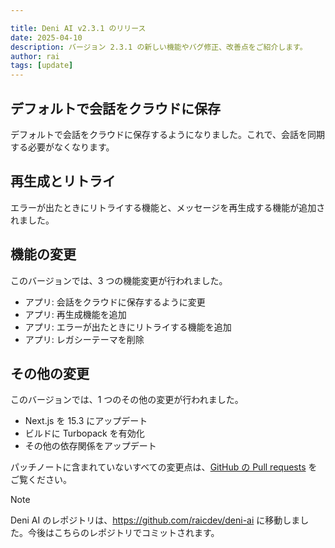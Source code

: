 ```yaml
---

title: Deni AI v2.3.1 のリリース
date: 2025-04-10
description: バージョン 2.3.1 の新しい機能やバグ修正、改善点をご紹介します。
author: rai
tags: [update]
---
```


## デフォルトで会話をクラウドに保存

デフォルトで会話をクラウドに保存するようになりました。これで、会話を同期する必要がなくなります。

## 再生成とリトライ

エラーが出たときにリトライする機能と、メッセージを再生成する機能が追加されました。

## 機能の変更

このバージョンでは、3 つの機能変更が行われました。

- アプリ: 会話をクラウドに保存するように変更
- アプリ: 再生成機能を追加
- アプリ: エラーが出たときにリトライする機能を追加
- アプリ: レガシーテーマを削除

## その他の変更

このバージョンでは、1 つのその他の変更が行われました。

- Next.js を 15.3 にアップデート
- ビルドに Turbopack を有効化
- その他の依存関係をアップデート

パッチノートに含まれていないすべての変更点は、[GitHub の Pull requests](https://github.com/raicdev/deni-ai/pull/5) をご覧ください。

> [!NOTE]
> Deni AI のレポジトリは、https://github.com/raicdev/deni-ai に移動しました。今後はこちらのレポジトリでコミットされます。
